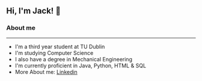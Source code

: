 ## Hi, I'm Jack! 👋

### About me

---

- I'm a third year student at TU Dublin
- I'm studying Computer Science
- I also have a degree in Mechanical Engineering
- I'm currently proficient in Java, Python, HTML & SQL
- More About me: [Linkedin](https://www.linkedin.com/in/jack-doyle-338074236/)
